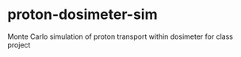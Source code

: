 # proton-dosimeter-sim
Monte Carlo simulation of proton transport within dosimeter for class project
